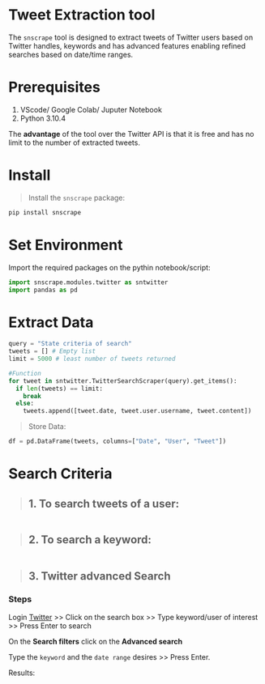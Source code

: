 # Tweet Extraction tool
The `snscrape` tool is designed to extract tweets of Twitter users based on Twitter handles, keywords and has advanced features enabling refined searches based on date/time ranges.

# Prerequisites
1. VScode/ Google Colab/ Juputer Notebook
2. Python 3.10.4

The __advantage__ of the tool over the Twitter API is that it is free and has no limit to the number of extracted tweets.

# Install
> Install the `snscrape` package:
```Python
pip install snscrape
```

# Set Environment
Import the required packages on the pythin notebook/script:
```Python
import snscrape.modules.twitter as sntwitter
import pandas as pd
```
# Extract Data
```Python
query = "State criteria of search"
tweets = [] # Empty list 
limit = 5000 # least number of tweets returned

#Function
for tweet in sntwitter.TwitterSearchScraper(query).get_items():
  if len(tweets) == limit:
    break
  else:
    tweets.append([tweet.date, tweet.user.username, tweet.content])
```
> Store Data:
```Python
df = pd.DataFrame(tweets, columns=["Date", "User", "Tweet"])
```
# Search Criteria
> ## 1. To search tweets of a user:
```Python
```
> ## 2. To search a keyword:
```Python
```
> ## 3. Twitter advanced Search
### Steps
Login [Twitter]() >> Click on the search box >> Type keyword/user of interest >> Press Enter to search

On the __Search filters__ click on the __Advanced search__

Type the `keyword` and the `date range` desires >> Press Enter.

Results:
```Python
```
